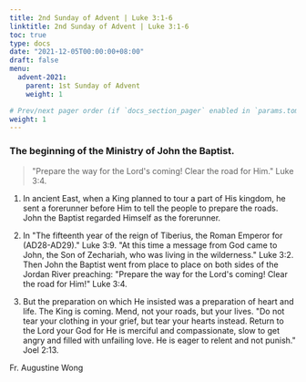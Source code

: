 ```yaml
---
title: 2nd Sunday of Advent | Luke 3:1-6
linktitle: 2nd Sunday of Advent | Luke 3:1-6
toc: true
type: docs
date: "2021-12-05T00:00:00+08:00"
draft: false
menu:
  advent-2021:
    parent: 1st Sunday of Advent
    weight: 1

# Prev/next pager order (if `docs_section_pager` enabled in `params.toml`)
weight: 1
---
```


### The beginning of the Ministry of John the Baptist.
> "Prepare the way for the Lord's coming! Clear the road for Him." Luke 3:4.

1. In ancient East, when a King planned to tour a part of His kingdom, he sent a forerunner before Him to tell the people to prepare the roads. John the Baptist regarded Himself as the forerunner.

2. In "The fifteenth year of the reign of Tiberius, the Roman Emperor for (AD28-AD29)." Luke 3:9.
"At this time a message from God came to John, the Son of Zechariah, who was living in the wilderness." Luke 3:2. Then John the Baptist went from place to place on both sides of the Jordan River preaching: "Prepare the way for the Lord's coming! Clear the road for Him!" Luke 3:4.

3. But the preparation on which He insisted was a preparation of heart and life. The King is coming. Mend, not your roads, but your lives.
"Do not tear your clothing in your grief, but tear your hearts instead. Return to the Lord your God for He is merciful and compassionate, slow to get angry and filled with unfailing love. He is eager to relent and not punish." Joel 2:13.

Fr. Augustine Wong

